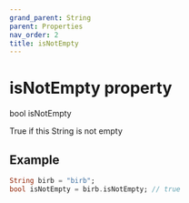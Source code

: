 ```yaml
---
grand_parent: String
parent: Properties
nav_order: 2
title: isNotEmpty
---
```


# isNotEmpty property

bool isNotEmpty

True if this String is not empty

## Example
```dart
String birb = "birb";
bool isNotEmpty = birb.isNotEmpty; // true
```
